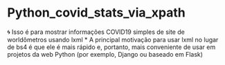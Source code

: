 # Python_covid_stats_via_xpath
:cyclone: Isso é para mostrar informações COVID19 simples de site de worldômetros usando lxml * A principal motivação para usar lxml no lugar de bs4 é que ele é mais rápido e, portanto, mais conveniente de usar em projetos da web Python (por exemplo, Django ou baseado em Flask)
